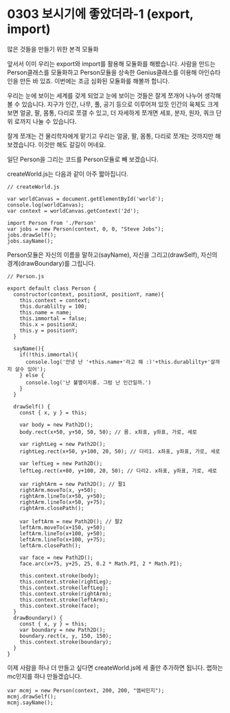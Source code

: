 # 0303 보시기에 좋았더라-1 (export, import)

많은 것들을 만들기 위한 본격 모듈화

앞서서 이미 우리는 export와 import를 활용해 모듈화를 해봤습니다. 사람을 만드는 Person클래스를 모듈화하고 Person모듈을 상속한 Genius클래스를 이용해 아인슈타인을 만든 바 있죠. 이번에는 조금 심화된 모듈화를 해볼까 합니다.

우리는 눈에 보이는 세계를 갖게 되었고 눈에 보이는 것들은 잘게 쪼개어 나누어 생각해볼 수 있습니다. 지구가 인간, 나무, 풀, 공기 등으로 이루어져 있듯 인간의 육체도 크게 보면 얼굴, 팔, 몸통, 다리로 쪼갤 수 있고, 더 자세하게 쪼개면 세포, 분자, 원자, 쿼크 단위 로까지 나눌 수 있습니다.  

잘게 쪼개는 건 물리학자에게 맡기고 우리는 얼굴, 팔, 몸통, 다리로 쪼개는 것까지만 해보겠습니다. 이것만 해도 갈길이 머네요.

일단 Person을 그리는 코드를 Person모듈로 빼 보겠습니다.

createWorld.js는 다음과 같이 아주 짧아집니다.
```
// createWorld.js

var worldCanvas = document.getElementById('world');
console.log(worldCanvas);
var context = worldCanvas.getContext('2d');

import Person from './Person'
var jobs = new Person(context, 0, 0, "Steve Jobs");
jobs.drawSelf();
jobs.sayName();
```

Person모듈은 자신의 이름을 말하고(sayName), 자신을 그리고(drawSelf), 자신의 경계(drawBoundary)를 그립니다.
```
// Person.js

export default class Person {
  constructor(context, positionX, positionY, name){
    this.context = context;
    this.durablilty = 100;
    this.name = name;
    this.immortal = false;
    this.x = positionX;
    this.y = positionY;
  }

  sayName(){
    if(!this.immortal){
      console.log('안녕 난 '+this.name+'라고 해 :)'+this.durablilty+'살까지 살수 있어');
    } else {
      console.log('난 불멸이지롱. 그럼 난 인간일까.')
    }
  }

  drawSelf() {
    const { x, y } = this;

    var body = new Path2D();
    body.rect(x+50, y+50, 50, 50); // 몸. x좌표, y좌표, 가로, 세로

    var rightLeg = new Path2D();
    rightLeg.rect(x+50, y+100, 20, 50); // 다리1. x좌표, y좌표, 가로, 세로

    var leftLeg = new Path2D();
    leftLeg.rect(x+80, y+100, 20, 50); // 다리2. x좌표, y좌표, 가로, 세로

    var rightArm = new Path2D(); // 팔1
    rightArm.moveTo(x, y+50);
    rightArm.lineTo(x+50, y+50);
    rightArm.lineTo(x+50, y+75);
    rightArm.closePath();

    var leftArm = new Path2D(); // 팔2
    leftArm.moveTo(x+150, y+50);
    leftArm.lineTo(x+100, y+50);
    leftArm.lineTo(x+100, y+75);
    leftArm.closePath();

    var face = new Path2D();
    face.arc(x+75, y+25, 25, 0.2 * Math.PI, 2 * Math.PI);

    this.context.stroke(body);
    this.context.stroke(rightLeg);
    this.context.stroke(leftLeg);
    this.context.stroke(rightArm);
    this.context.stroke(leftArm);
    this.context.stroke(face);
  }
  drawBoundary() {
    const { x, y } = this;
    var boundary = new Path2D();
    boundary.rect(x, y, 150, 150);
    this.context.stroke(boundary);
  }
}
```

이제 사람을 하나 더 만들고 싶다면 createWorld.js에 세 줄만 추가하면 됩니다. 랩하는 mc민지를 하나 만들겠습니다.
```
var mcmj = new Person(context, 200, 200, "앰씨민지");
mcmj.drawSelf();
mcmj.sayName();
```
